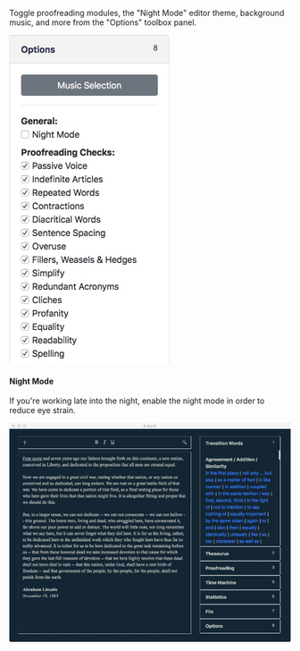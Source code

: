 Toggle proofreading modules, the "Night Mode" editor theme,  background music, and more from the "Options" toolbox panel.

![](assets/options.jpeg)

#### Night Mode

If you're working late into the night, enable the night mode in order to reduce eye strain.

![](/assets/night-mode.jpeg)

